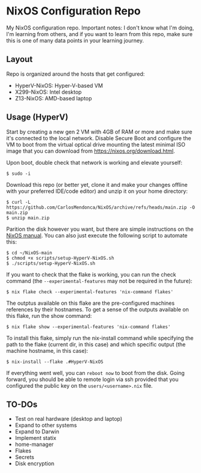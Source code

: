 # NixOS Configuration Repo

My NixOS configuration repo. Important notes: I don't know what I'm doing, I'm learning from others, and if you want to learn from this repo, make sure this is one of many data points in your learning journey.

## Layout

Repo is organized around the hosts that get configured:

* HyperV-NixOS: Hyper-V-based VM
* X299-NixOS: Intel desktop
* Z13-NixOS: AMD-based laptop

## Usage (HyperV)

Start by creating a new gen 2 VM with 4GB of RAM or more and make sure it's connected to the local network. Disable Secure Boot and configure the VM to boot from the virtual optical drive mounting the latest minimal ISO image that you can download from https://nixos.org/download.html.

Upon boot, double check that network is working and elevate yourself:

```
$ sudo -i
```

Download this repo (or better yet, clone it and make your changes offline with your preferred IDE/code editor) and unzip it on your home directory:

```
$ curl -L https://github.com/CarlosMendonca/NixOS/archive/refs/heads/main.zip -O main.zip
$ unzip main.zip
```

Parition the disk however you want, but there are simple instructions on the [NixOS manual](https://nixos.org/manual/nixos/stable/index.html#sec-installation-partitioning). You can also just execute the following script to automate this:

```
$ cd ~/NixOS-main
$ chmod +x scripts/setup-HyperV-NixOS.sh
$ ./scripts/setup-HyperV-NixOS.sh
```

If you want to check that the flake is working, you can run the check command (the `--experimental-features` may not be required in the future):

```
$ nix flake check --experimental-features 'nix-command flakes'
```

The outptus available on this flake are the pre-configured machines references by their hostnames. To get a sense of the outputs available on this flake, run the show command:

```
$ nix flake show --experimental-features 'nix-command flakes'
```

To install this flake, simply run the nix-install command while specifying the path to the flake (current dir, in this case) and which specific output (the machine hostname, in this case):

```
$ nix-install --flake .#HyperV-NixOS
```

If everything went well, you can `reboot now` to boot from the disk. Going forward, you should be able to remote login via ssh provided that you configured the public key on the `users/<username>.nix` file.

## TO-DOs

* Test on real hardware (desktop and laptop)
* Expand to other systems
* Expand to Darwin
* Implement statix
* home-manager
* Flakes
* Secrets
* Disk encryption